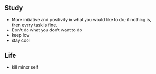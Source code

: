 ## Study
- More initiative and positivity in what you would like to do; if nothing is, then every task is fine. 
- Don't do what you don't want to do
- keep low
- stay cool


## Life
- kill minor self
